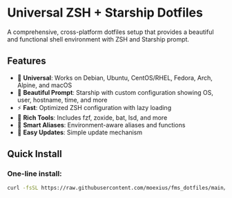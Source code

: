 # Universal ZSH + Starship Dotfiles

A comprehensive, cross-platform dotfiles setup that provides a beautiful and functional shell environment with ZSH and Starship prompt.

## Features

- 🚀 **Universal**: Works on Debian, Ubuntu, CentOS/RHEL, Fedora, Arch, Alpine, and macOS
- 🎨 **Beautiful Prompt**: Starship with custom configuration showing OS, user, hostname, time, and more
- ⚡ **Fast**: Optimized ZSH configuration with lazy loading
- 🔧 **Rich Tools**: Includes fzf, zoxide, bat, lsd, and more
- 🎯 **Smart Aliases**: Environment-aware aliases and functions
- 🔄 **Easy Updates**: Simple update mechanism

## Quick Install

### One-line install:
```bash
curl -fsSL https://raw.githubusercontent.com/moexius/fms_dotfiles/main/install.sh -o install.sh && chmod +x install.sh && ./install.sh && rm install.sh
